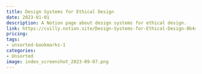 ```yaml
---
title: Design Systems for Ethical Design
date: 2023-01-01
description: A Notion page about design systems for ethical design.
link: https://cvilly.notion.site/Design-Systems-for-Ethical-Design-0b444df36b8340e68b3669b90f297307
pricing: 
tags: 
- unsorted-bookmarks-1 
categories: 
- Unsorted 
image: index_screenshot_2023-09-07.png
---
```

